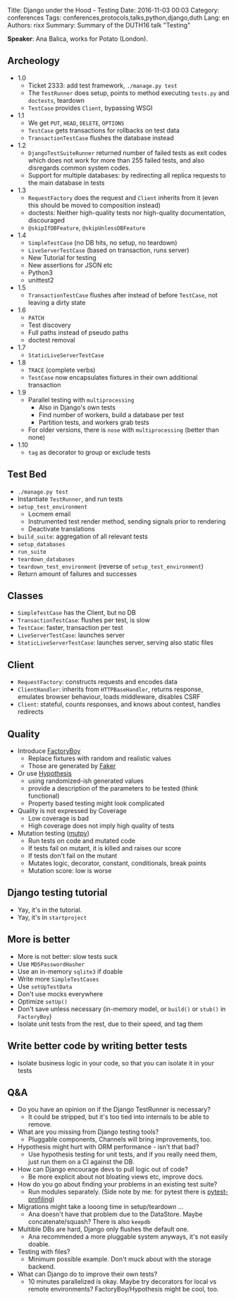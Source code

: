 Title: Django under the Hood - Testing
Date:   2016-11-03 00:03
Category: conferences
Tags: conferences,protocols,talks,python,django,duth
Lang: en
Authors: rixx
Summary: Summary of the DUTH16 talk "Testing"


**Speaker**: Ana Balica, works for Potato (London).


## Archeology

 - 1.0
    - Ticket 2333: add test framework, `./manage.py test`
    - The `TestRunner` does setup, points to method executing `tests.py` and `doctests`, teardown
    - `TestCase` provides `Client`, bypassing WSGI
 - 1.1   
    - We get `PUT`, `HEAD`, `DELETE`, `OPTIONS`
    - `TestCase` gets transactions for rollbacks on test data
    - `TransactionTestCase` flushes the database instead
 - 1.2
    - `DjangoTestSuiteRunner` returned number of failed tests as exit codes which does not work for more than 255 failed tests, and also disregards common system codes.
    - Support for multiple databases: by redirecting all replica requests to the main database in tests
 - 1.3
    - `RequestFactory` does the request and `Client` inherits from it (even this should be moved to composition instead)
    - doctests: Neither high-quality tests nor high-quality documentation, discouraged
    - `@skipIfDBFeature`, `@skipUnlessDBFeature`
 - 1.4
    - `SimpleTestCase` (no DB hits, no setup, no teardown)
    - `LiveServerTestCase` (based on transaction, runs server)
    - New Tutorial for testing
    - New assertions for JSON etc
    - Python3
    - unittest2
 - 1.5
    - `TransactionTestCase` flushes after instead of before `TestCase`, not leaving a dirty state
 - 1.6
    - `PATCH`
    - Test discovery
    - Full paths instead of pseudo paths
    - doctest removal
 - 1.7
    - `StaticLiveServerTestCase`
 - 1.8
    - `TRACE` (complete verbs)
    - `TestCase` now encapsulates fixtures in their own additional transaction
 - 1.9
    - Parallel testing with `multiprocessing`
       - Also in Django's own tests
       - Find number of workers, build a database per test
       - Partition tests, and workers grab tests
    - For older versions, there is `nose` with `multiprocessing` (better than none)
 - 1.10
    - `tag` as decorator to group or exclude tests


## Test Bed

 - `./manage.py test`
 - Instantiate `TestRunner`, and run tests
 - `setup_test_environment`
    - Locmem email
    - Instrumented test render method, sending signals prior to rendering
    - Deactivate translations
 - `build_suite`: aggregation of all relevant tests
 - `setup_databases`
 - `run_suite`
 - `teardown_databases`
 - `teardown_test_environment` (reverse of `setup_test_environment`)
 - Return amount of failures and successes

## Classes

 - `SimpleTestCase` has the Client, but no DB
 - `TransactionTestCase`: flushes per test, is slow
 - `TestCase`: faster, transaction per test
 - `LiveServerTestCase`: launches server
 - `StaticLiveServerTestCase`: launches server, serving also static files

## Client

 - `RequestFactory`: constructs requests and encodes data
 - `ClientHandler`: inherits from `HTTPBaseHandler`, returns response, emulates browser behaviour, loads middleware, disables CSRF
 - `Client`: stateful, counts responses, and knows about contest, handles redirects

## Quality

 - Introduce [FactoryBoy](https://factoryboy.readthedocs.io/en/latest/)
    - Replace fixtures with random and realistic values
    - Those are generated by [Faker](http://faker.readthedocs.io/en/master/)
 - Or use [Hypothesis](http://hypothesis.works/)
    - using randomized-ish generated values
    - provide a description of the parameters to be tested (think functional)
    - Property based testing might look complicated
 - Quality is not expressed by Coverage
    - Low coverage is bad
    - High coverage does not imply high quality of tests
 - Mutation testing ([mutpy](https://github.com/bayandin/mutpy))
    - Run tests on code and mutated code
    - If tests fail on mutant, it is killed and raises our score
    - If tests don't fail on the mutant
    - Mutates logic, decorator, constant, conditionals, break points
    - Mutation score: low is worse

## Django testing tutorial

 - Yay, it's in the tutorial.
 - Yay, it's in `startproject`

## More is better

 - More is not better: slow tests suck
 - Use `MD5PasswordHasher`
 - Use an in-memory `sqlite3` if doable
 - Write more `SimpleTestCases`
 - Use `setUpTestData`
 - Don't use mocks everywhere
 - Optimize `setUp()`
 - Don't save unless necessary (in-memory model, or `build()` or `stub()` in `FactoryBoy`)
 - Isolate unit tests from the rest, due to their speed, and tag them

## Write better code by writing better tests
 - Isolate business logic in your code, so that you can isolate it in your tests

## Q&A

 - Do you have an opinion on if the Django TestRunner is necessary?
    - It could be stripped, but it's too tied into internals to be able to remove.
 - What are you missing from Django testing tools?
    - Pluggable components, Channels will bring improvements, too.
 - Hypothesis might hurt with ORM performance - isn't that bad?
    - Use hypothesis testing for unit tests, and if you really need them, just run them on a CI against the DB.
 - How can Django encourage devs to pull logic out of code?
    - Be more explicit about not bloating views etc, improve docs.
 - How do you go about finding your problems in an existing test suite?
    - Run modules separately. (Side note by me: for pytest there is [pytest-profiling](https://github.com/manahl/pytest-plugins/tree/master/pytest-profiling))
 - Migrations might take a looong time in setup/teardown …
    - Ana doesn't have that problem due to the DataStore. Maybe concatenate/squash? There is also `keepdb`
 - Multible DBs are hard, Django only flushes the default one.
    - Ana recommended a more pluggable system anyways, it's not easily doable.
 - Testing with files?
    - Minimum possible example. Don't muck about with the storage backend.
 - What can Django do to improve their own tests?
    - 10 minutes parallelized is okay. Maybe try decorators for local vs remote environments? FactoryBoy/Hypothesis might be cool, too.
